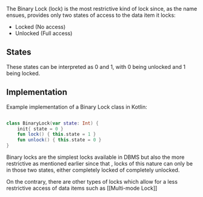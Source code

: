 

The Binary Lock (lock) is the most restrictive kind of lock since, as the name ensues, provides only two states of access to the data item it locks:

- Locked (No access)
- Unlocked (Full access)

## States

These states can be interpreted as 0 and 1, with 0 being unlocked and 1 being locked.


## Implementation

Example implementation of a Binary Lock class in Kotlin:

```Kotlin

class BinaryLock(var state: Int) {
	init{ state = 0 }
	fun lock() { this.state = 1 }
	fun unlock() { this.state = 0 }
}
```

Binary locks are the simplest locks available in DBMS but also the more restrictive as mentioned earlier since that , locks of this nature can only be in those two states, either completely locked of completely unlocked.

On the contrary, there are other types of locks which allow for a less restrictive access of data items such as [[Multi-mode Lock]]